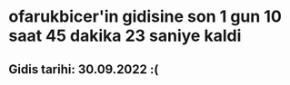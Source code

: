 # ofarukbicer'in gidisine son 1 gun 10 saat 45 dakika 23 saniye kaldi

## Gidis tarihi: 30.09.2022 :(